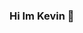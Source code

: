 ### Hi Im Kevin 👋

<!--
**Kevelaz/kevelaz** is a ✨ _special_ ✨ repository because its `README.md` (this file) appears on your GitHub profile.

Here are some ideas to get you started:

- 🔭 I’m currently working on ...
- 🌱 I’m currently learning ... Python 
- 👯 I’m looking to collaborate on ... Junior developer projects 
- 🤔 I’m looking for help with ... Navigating the job field 
- 💬 Ask me about ... Anything!
- 📫 How to reach me: ... Slack! : Kev_velaz
- 😄 Pronouns: ... He/Him
- ⚡ Fun fact: ... Star wars nerd, I love sports
-->
